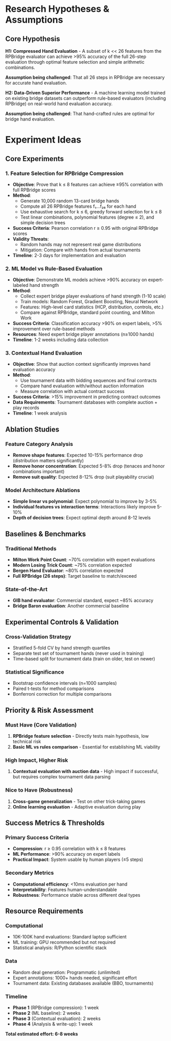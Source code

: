 # Research Hypotheses & Assumptions

## Core Hypothesis
**H1: Compressed Hand Evaluation** - A subset of k \<\< 26 features from the RPBridge evaluator can achieve \>95% accuracy of the full 26-step evaluation through optimal feature selection and simple arithmetic combinations.

**Assumption being challenged**: That all 26 steps in RPBridge are necessary for accurate hand evaluation.

**H2: Data-Driven Superior Performance** - A machine learning model trained on existing bridge datasets can outperform rule-based evaluators (including RPBridge) on real-world hand evaluation accuracy.

**Assumption being challenged**: That hand-crafted rules are optimal for bridge hand evaluation.

# Experiment Ideas

## Core Experiments

### 1. **Feature Selection for RPBridge Compression**
   * **Objective**: Prove that k ≤ 8 features can achieve ≥95% correlation with full RPBridge scores
   * **Method**: 
     - Generate 10,000 random 13-card bridge hands
     - Compute all 26 RPBridge features f₁...f₂₆ for each hand
     - Use exhaustive search for k ≤ 6, greedy forward selection for k ≤ 8
     - Test linear combinations, polynomial features (degree ≤ 2), and simple decision trees
   * **Success Criteria**: Pearson correlation r ≥ 0.95 with original RPBridge scores
   * **Validity Threats**: 
     - Random hands may not represent real game distributions
     - Mitigation: Compare with hands from actual tournaments
   * **Timeline**: 2-3 days for implementation and evaluation

### 2. **ML Model vs Rule-Based Evaluation**
   * **Objective**: Demonstrate ML models achieve >90% accuracy on expert-labeled hand strength
   * **Method**:
     - Collect expert bridge player evaluations of hand strength (1-10 scale)
     - Train models: Random Forest, Gradient Boosting, Neural Network
     - Features: High-level card statistics (HCP, distribution, controls, etc.)
     - Compare against RPBridge, standard point counting, and Milton Work
   * **Success Criteria**: Classification accuracy >90% on expert labels, >5% improvement over rule-based methods
   * **Resources**: Need expert bridge player annotations (n≥1000 hands)
   * **Timeline**: 1-2 weeks including data collection

### 3. **Contextual Hand Evaluation**
   * **Objective**: Show that auction context significantly improves hand evaluation accuracy
   * **Method**:
     - Use tournament data with bidding sequences and final contracts
     - Compare hand evaluation with/without auction information
     - Measure correlation with actual contract success
   * **Success Criteria**: >15% improvement in predicting contract outcomes
   * **Data Requirements**: Tournament databases with complete auction + play records
   * **Timeline**: 1 week analysis

## Ablation Studies

### Feature Category Analysis
* **Remove shape features**: Expected 10-15% performance drop (distribution matters significantly)
* **Remove honor concentration**: Expected 5-8% drop (tenaces and honor combinations important)
* **Remove suit quality**: Expected 8-12% drop (suit playability crucial)

### Model Architecture Ablations
* **Simple linear vs polynomial**: Expect polynomial to improve by 3-5%
* **Individual features vs interaction terms**: Interactions likely improve 5-10%
* **Depth of decision trees**: Expect optimal depth around 8-12 levels

## Baselines & Benchmarks

### Traditional Methods
* **Milton Work Point Count**: ~70% correlation with expert evaluations
* **Modern Losing Trick Count**: ~75% correlation expected
* **Bergen Hand Evaluator**: ~80% correlation expected
* **Full RPBridge (26 steps)**: Target baseline to match/exceed

### State-of-the-Art
* **GIB hand evaluator**: Commercial standard, expect ~85% accuracy
* **Bridge Baron evaluation**: Another commercial baseline

## Experimental Controls & Validation

### Cross-Validation Strategy
- Stratified 5-fold CV by hand strength quartiles
- Separate test set of tournament hands (never used in training)
- Time-based split for tournament data (train on older, test on newer)

### Statistical Significance
- Bootstrap confidence intervals (n=1000 samples)
- Paired t-tests for method comparisons
- Bonferroni correction for multiple comparisons

## Priority & Risk Assessment

### Must Have (Core Validation)
1. **RPBridge feature selection** - Directly tests main hypothesis, low technical risk
2. **Basic ML vs rules comparison** - Essential for establishing ML viability

### High Impact, Higher Risk  
1. **Contextual evaluation with auction data** - High impact if successful, but requires complex tournament data parsing

### Nice to Have (Robustness)
1. **Cross-game generalization** - Test on other trick-taking games
2. **Online learning evaluation** - Adaptive evaluation during play

## Success Metrics & Thresholds

### Primary Success Criteria
- **Compression**: r ≥ 0.95 correlation with k ≤ 8 features
- **ML Performance**: >90% accuracy on expert labels
- **Practical Impact**: System usable by human players (≤5 steps)

### Secondary Metrics
- **Computational efficiency**: <10ms evaluation per hand
- **Interpretability**: Features human-understandable
- **Robustness**: Performance stable across different deal types

## Resource Requirements

### Computational
- 10K-100K hand evaluations: Standard laptop sufficient
- ML training: GPU recommended but not required
- Statistical analysis: R/Python scientific stack

### Data
- Random deal generation: Programmatic (unlimited)  
- Expert annotations: 1000+ hands needed, significant effort
- Tournament data: Existing databases available (BBO, tournaments)

### Timeline
- **Phase 1** (RPBridge compression): 1 week
- **Phase 2** (ML baseline): 2 weeks  
- **Phase 3** (Contextual evaluation): 2 weeks
- **Phase 4** (Analysis & write-up): 1 week

**Total estimated effort: 6-8 weeks**